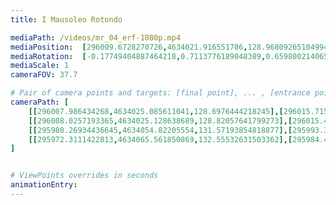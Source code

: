 ```yaml
---
title: I Mausoleo Rotondo

mediaPath: /videos/mr_04_erf-1080p.mp4
mediaPosition:  [296009.6728270726,4634021.916551706,128.96809265104994]
mediaRotation:  [-0.17749404887464218,0.7113776189048389,0.6598002140657462,-0.16462509970889433]
mediaScale: 1
cameraFOV: 37.7

# Pair of camera points and targets: [final point], ... , [entrance point]
cameraPath: [
    [[296007.986434268,4634025.085611041,128.6976444218245],[296015.7157346223,4634010.560755759,129.93719880575267]],
    [[296008.0257193365,4634025.128638689,128.82057641799273],[296015.49195854657,4634010.48812509,130.29048579787462]],
    [[295980.26934436645,4634054.82205554,131.57193854818877],[295993.3046320715,4634044.809546258,130.12939484503102]],
    [[295972.3111422813,4634065.561850869,132.55532631503362],[295984.43900167756,4634054.424956594,131.49014446686178]]
]


# ViewPoints overrides in seconds
animationEntry:
---
```


